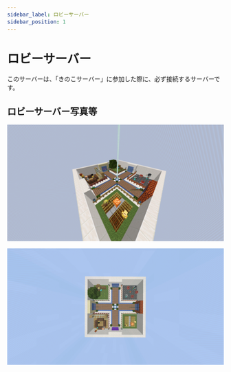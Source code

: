 ```yaml
---
sidebar_label: ロビーサーバー
sidebar_position: 1
---
```

# ロビーサーバー
このサーバーは、「きのこサーバー」に参加した際に、必ず接続するサーバーです。

## ロビーサーバー写真等

![](img/lobby_pic_1.png) 

![](img/lobby_pic_2.png)
